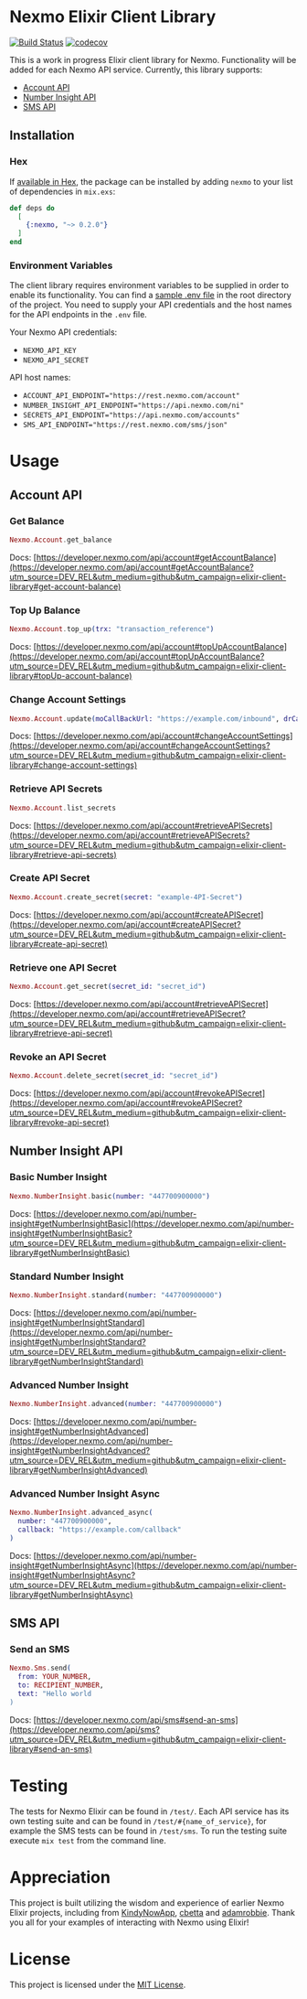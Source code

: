 # Nexmo Elixir Client Library

[![Build Status](https://travis-ci.org/nexmo-community/nexmo-elixir.svg?branch=master)](https://travis-ci.org/nexmo-community/nexmo-elixir)
 [![codecov](https://codecov.io/gh/nexmo-community/nexmo-elixir/branch/master/graph/badge.svg)](https://codecov.io/gh/nexmo-community/nexmo-elixir)

This is a work in progress Elixir client library for Nexmo. Functionality will be added for each Nexmo API service. Currently, this library supports:

* [Account API](#account-api)
* [Number Insight API](#number-insight-api)
* [SMS API](#sms-api)

## Installation

### Hex

If [available in Hex](https://hex.pm/docs/publish), the package can be installed
by adding `nexmo` to your list of dependencies in `mix.exs`:

```elixir
def deps do
  [
    {:nexmo, "~> 0.2.0"}
  ]
end
```

### Environment Variables

The client library requires environment variables to be supplied in order to enable its functionality. You can find a [sample .env file](/.env.sample) in the root directory of the project. You need to supply your API credentials and the host names for the API endpoints in the `.env` file.

Your Nexmo API credentials:
* `NEXMO_API_KEY`
* `NEXMO_API_SECRET`

API host names:
* `ACCOUNT_API_ENDPOINT="https://rest.nexmo.com/account"`
* `NUMBER_INSIGHT_API_ENDPOINT="https://api.nexmo.com/ni"`
* `SECRETS_API_ENDPOINT="https://api.nexmo.com/accounts"`
* `SMS_API_ENDPOINT="https://rest.nexmo.com/sms/json"`

# Usage

## Account API

### Get Balance

```elixir
Nexmo.Account.get_balance
```
Docs: [https://developer.nexmo.com/api/account#getAccountBalance](https://developer.nexmo.com/api/account#getAccountBalance?utm_source=DEV_REL&utm_medium=github&utm_campaign=elixir-client-library#get-account-balance)

### Top Up Balance

```elixir
Nexmo.Account.top_up(trx: "transaction_reference")
```
Docs: [https://developer.nexmo.com/api/account#topUpAccountBalance](https://developer.nexmo.com/api/account#topUpAccountBalance?utm_source=DEV_REL&utm_medium=github&utm_campaign=elixir-client-library#topUp-account-balance)

### Change Account Settings

```elixir
Nexmo.Account.update(moCallBackUrl: "https://example.com/inbound", drCallBackUrl: "https://example.com/delivery")
```
Docs: [https://developer.nexmo.com/api/account#changeAccountSettings](https://developer.nexmo.com/api/account#changeAccountSettings?utm_source=DEV_REL&utm_medium=github&utm_campaign=elixir-client-library#change-account-settings)

### Retrieve API Secrets

```elixir
Nexmo.Account.list_secrets
```
Docs: [https://developer.nexmo.com/api/account#retrieveAPISecrets](https://developer.nexmo.com/api/account#retrieveAPISecrets?utm_source=DEV_REL&utm_medium=github&utm_campaign=elixir-client-library#retrieve-api-secrets)

### Create API Secret

```elixir
Nexmo.Account.create_secret(secret: "example-4PI-Secret")
```
Docs: [https://developer.nexmo.com/api/account#createAPISecret](https://developer.nexmo.com/api/account#createAPISecret?utm_source=DEV_REL&utm_medium=github&utm_campaign=elixir-client-library#create-api-secret)

### Retrieve one API Secret

```elixir
Nexmo.Account.get_secret(secret_id: "secret_id")
```
Docs: [https://developer.nexmo.com/api/account#retrieveAPISecret](https://developer.nexmo.com/api/account#retrieveAPISecret?utm_source=DEV_REL&utm_medium=github&utm_campaign=elixir-client-library#retrieve-api-secret)

### Revoke an API Secret

```elixir
Nexmo.Account.delete_secret(secret_id: "secret_id")
```
Docs: [https://developer.nexmo.com/api/account#revokeAPISecret](https://developer.nexmo.com/api/account#revokeAPISecret?utm_source=DEV_REL&utm_medium=github&utm_campaign=elixir-client-library#revoke-api-secret)

## Number Insight API

### Basic Number Insight

```elixir
Nexmo.NumberInsight.basic(number: "447700900000")
```
Docs: [https://developer.nexmo.com/api/number-insight#getNumberInsightBasic](https://developer.nexmo.com/api/number-insight#getNumberInsightBasic?utm_source=DEV_REL&utm_medium=github&utm_campaign=elixir-client-library#getNumberInsightBasic)

### Standard Number Insight

```elixir
Nexmo.NumberInsight.standard(number: "447700900000")
```
Docs: [https://developer.nexmo.com/api/number-insight#getNumberInsightStandard](https://developer.nexmo.com/api/number-insight#getNumberInsightStandard?utm_source=DEV_REL&utm_medium=github&utm_campaign=elixir-client-library#getNumberInsightStandard)

### Advanced Number Insight

```elixir
Nexmo.NumberInsight.advanced(number: "447700900000")
```
Docs: [https://developer.nexmo.com/api/number-insight#getNumberInsightAdvanced](https://developer.nexmo.com/api/number-insight#getNumberInsightAdvanced?utm_source=DEV_REL&utm_medium=github&utm_campaign=elixir-client-library#getNumberInsightAdvanced)

### Advanced Number Insight Async

```elixir
Nexmo.NumberInsight.advanced_async(
  number: "447700900000", 
  callback: "https://example.com/callback"
)
```
Docs: [https://developer.nexmo.com/api/number-insight#getNumberInsightAsync](https://developer.nexmo.com/api/number-insight#getNumberInsightAsync?utm_source=DEV_REL&utm_medium=github&utm_campaign=elixir-client-library#getNumberInsightAsync)

## SMS API

### Send an SMS

```elixir
Nexmo.Sms.send(
  from: YOUR_NUMBER, 
  to: RECIPIENT_NUMBER, 
  text: "Hello world
)
```

Docs: [https://developer.nexmo.com/api/sms#send-an-sms](https://developer.nexmo.com/api/sms?utm_source=DEV_REL&utm_medium=github&utm_campaign=elixir-client-library#send-an-sms)

# Testing

The tests for Nexmo Elixir can be found in `/test/`. Each API service has its own testing suite and can be found in `/test/#{name_of_service}`, for example the SMS tests can be found in `/test/sms`. To run the testing suite execute `mix test` from the command line.

# Appreciation

This project is built utilizing the wisdom and experience of earlier Nexmo Elixir projects, including from [KindyNowApp](https://github.com/KindyNowApp/ex_nexmo), [cbetta](https://github.com/cbetta/nexmo-elixir) and [adamrobbie](https://github.com/adamrobbie/exnexmo). Thank you all for your examples of interacting with Nexmo using Elixir!

# License

This project is licensed under the [MIT License](LICENSE).